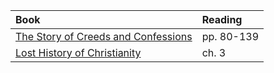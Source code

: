 ---
---

Book | Reading
:--- | :---
[The Story of Creeds and Confessions] | pp. 80-139
[Lost History of Christianity] | ch. 3

[The Story of Creeds and Confessions]: https://read.amazon.com/?asin=B07NDN5HQ1
[Lost History of Christianity]: https://read.amazon.com/?asin=B001FA0V1C
